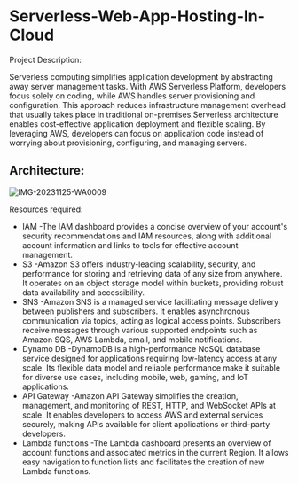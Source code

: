 # Serverless-Web-App-Hosting-In-Cloud

Project Description:

Serverless computing simplifies application development by abstracting away server management tasks. With AWS Serverless Platform, developers focus solely on coding, while AWS handles server provisioning and configuration. This approach reduces infrastructure management overhead that usually takes place in traditional on-premises.Serverless architecture enables cost-effective application deployment and flexible scaling. By leveraging AWS, developers can focus on application code instead of worrying about provisioning, configuring, and managing servers.

## Architecture:

![IMG-20231125-WA0009](https://github.com/NLavanya-31/Serverless-Web-App-Hosting-In-Cloud/assets/155809688/9be0fd76-b8e2-432d-a658-81903d5eaaa1)

Resources required:
 	
- IAM -The IAM dashboard provides a concise overview of your account's security recommendations and IAM resources, along with additional account information and links to tools for effective account management.
- S3 -Amazon S3 offers industry-leading scalability, security, and performance for storing and retrieving data of any size from anywhere. It operates on an object storage model within buckets, providing robust data availability and accessibility.
- SNS -Amazon SNS is a managed service facilitating message delivery between publishers and subscribers. It enables asynchronous communication via topics, acting as logical access points. Subscribers receive messages through various supported endpoints such as Amazon SQS, AWS Lambda, email, and mobile notifications.
- Dynamo DB -DynamoDB is a high-performance NoSQL database service designed for applications requiring low-latency access at any scale. Its flexible data model and reliable performance make it suitable for diverse use cases, including mobile, web, gaming, and IoT applications.
- API Gateway -Amazon API Gateway simplifies the creation, management, and monitoring of REST, HTTP, and WebSocket APIs at scale. It enables developers to access AWS and external services securely, making APIs available for client applications or third-party developers.
- Lambda functions -The Lambda dashboard presents an overview of account functions and associated metrics in the current Region. It allows easy navigation to function lists and facilitates the creation of new Lambda functions.
